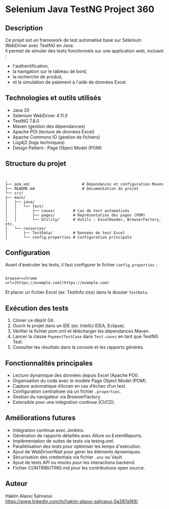# Selenium Java TestNG Project 360

## Description
Ce projet est un framework de test automatisé basé sur Selenium WebDriver avec TestNG en Java.  
Il permet de simuler des tests fonctionnels sur une application web, incluant :
- l'authentification,
- la navigation sur le tableau de bord,
- la recherche de produit,
- et la simulation de paiement à l'aide de données Excel.

## Technologies et outils utilisés
- Java 20  
- Selenium WebDriver 4.11.0  
- TestNG 7.8.0  
- Maven (gestion des dépendances)  
- Apache POI (lecture de données Excel)  
- Apache Commons IO (gestion de fichiers)  
- Log4j2 (logs techniques)  
- Design Pattern : Page Object Model (POM)

## Structure du projet
```

.
├── pom.xml                       # Dépendances et configuration Maven
├── README.md                     # Documentation du projet
└── src/
├── main/
│   ├── java/
│   │   └── Test/
│   │       ├── cases/        # Cas de test automatisés
│   │       ├── pages/        # Représentation des pages (POM)
│   │       └── Utility/      # Outils : ExcelReader, BrowserFactory, etc.
│   └── resources/
│       ├── TestData/         # Données de test Excel
│       └── config.properties # Configuration principale

```

## Configuration
Avant d'exécuter les tests, il faut configurer le fichier `config.properties` :

```

browser=chrome
url=[https://exemple.com](https://exemple.com)

```

Et placer un fichier Excel (ex: TestInfo.xlsx) dans le dossier `TestData`.

## Exécution des tests
1. Cloner ce dépôt Git.  
2. Ouvrir le projet dans un IDE (ex: IntelliJ IDEA, Eclipse).  
3. Vérifier le fichier pom.xml et télécharger les dépendances Maven.  
4. Lancer la classe `PaymentTestCase` dans `Test.cases` en tant que TestNG Test.  
5. Consulter les résultats dans la console et les rapports générés.

## Fonctionnalités principales
- Lecture dynamique des données depuis Excel (Apache POI).
- Organisation du code avec le modèle Page Object Model (POM).
- Capture automatique d’écran en cas d’échec d’un test.
- Configuration centralisée via un fichier `.properties`.
- Gestion du navigateur via BrowserFactory.
- Extensible pour une intégration continue (CI/CD).

## Améliorations futures
- Intégration continue avec Jenkins.
- Génération de rapports détaillés avec Allure ou ExtentReports.
- Implémentation de suites de tests via testng.xml.
- Parallélisation des tests pour optimiser les temps d'exécution.
- Ajout de WebDriverWait pour gérer les éléments dynamiques.
- Sécurisation des credentials via fichier `.env` ou Vault.
- Ajout de tests API ou mocks pour les interactions backend.
- Fichier CONTRIBUTING.md pour les contributions open source.

## Auteur
Hakim Alaoui Sahraoui  
https://www.linkedin.com/in/hakim-alaoui-sahraoui-5a397a169/
